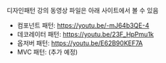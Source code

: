 디자인패턴 강의 동영상 파일은 아래 사이트에서 볼 수 있음

* 컴포넌트 패턴: https://youtu.be/-mJ64b3QE-4
* 데코레이터 패턴: https://youtu.be/23F_HpPmu1k
* 옵저버 패턴: https://youtu.be/E62B90KEF7A
* MVC 패턴: (추가 예정)
